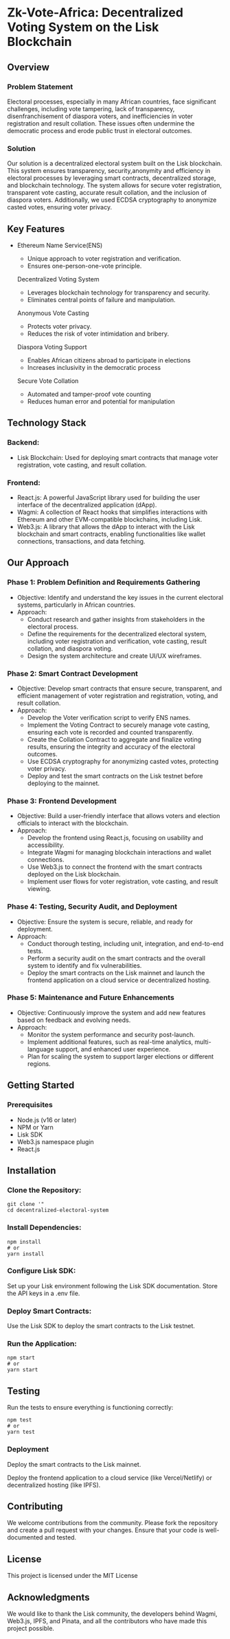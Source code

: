 # Zk-Vote-Africa: Decentralized Voting System on the Lisk Blockchain

## Overview

### Problem Statement

Electoral processes, especially in many African countries, face significant challenges, including vote tampering, lack of transparency, disenfranchisement of diaspora voters, and inefficiencies in voter registration and result collation. These issues often undermine the democratic process and erode public trust in electoral outcomes.

### Solution

Our solution is a decentralized electoral system built on the Lisk blockchain. This system ensures transparency, security,anonymity and efficiency in electoral processes by leveraging smart contracts, decentralized storage, and blockchain technology. The system allows for secure voter registration, transparent vote casting, accurate result collation, and the inclusion of diaspora voters. Additionally, we used ECDSA cryptography to anonymize casted votes, ensuring voter privacy.

## Key Features

- Ethereum Name Service(ENS)

  - Unique approach to voter registration and verification.
  - Ensures one-person-one-vote principle.

  Decentralized Voting System

  - Leverages blockchain technology for transparency and security.
  - Eliminates central points of failure and manipulation.

  Anonymous Vote Casting

  - Protects voter privacy.
  - Reduces the risk of voter intimidation and bribery.

  Diaspora Voting Support

  - Enables African citizens abroad to participate in elections
  - Increases inclusivity in the democratic process

  Secure Vote Collation

  - Automated and tamper-proof vote counting
  - Reduces human error and potential for manipulation

## Technology Stack

### Backend:

- Lisk Blockchain: Used for deploying smart contracts that manage voter registration, vote casting, and result collation.

### Frontend:

- React.js: A powerful JavaScript library used for building the user interface of the decentralized application (dApp).
- Wagmi: A collection of React hooks that simplifies interactions with Ethereum and other EVM-compatible blockchains, including Lisk.
- Web3.js: A library that allows the dApp to interact with the Lisk blockchain and smart contracts, enabling functionalities like wallet connections, transactions, and data fetching.

## Our Approach

### Phase 1: Problem Definition and Requirements Gathering

- Objective: Identify and understand the key issues in the current electoral systems, particularly in African countries.
- Approach:
  - Conduct research and gather insights from stakeholders in the electoral process.
  - Define the requirements for the decentralized electoral system, including voter registration and verification, vote casting, result collation, and diaspora voting.
  - Design the system architecture and create UI/UX wireframes.

### Phase 2: Smart Contract Development

- Objective: Develop smart contracts that ensure secure, transparent, and efficient management of voter registration and registration, voting, and result collation.
- Approach:
  - Develop the Voter verification script to verify ENS names.
  - Implement the Voting Contract to securely manage vote casting, ensuring each vote is recorded and counted transparently.
  - Create the Collation Contract to aggregate and finalize voting results, ensuring the integrity and accuracy of the electoral outcomes.
  - Use ECDSA cryptography for anonymizing casted votes, protecting voter privacy.
  - Deploy and test the smart contracts on the Lisk testnet before deploying to the mainnet.

### Phase 3: Frontend Development

- Objective: Build a user-friendly interface that allows voters and election officials to interact with the blockchain.
- Approach:
  - Develop the frontend using React.js, focusing on usability and accessibility.
  - Integrate Wagmi for managing blockchain interactions and wallet connections.
  - Use Web3.js to connect the frontend with the smart contracts deployed on the Lisk blockchain.
  - Implement user flows for voter registration, vote casting, and result viewing.

### Phase 4: Testing, Security Audit, and Deployment

- Objective: Ensure the system is secure, reliable, and ready for deployment.
- Approach:
  - Conduct thorough testing, including unit, integration, and end-to-end tests.
  - Perform a security audit on the smart contracts and the overall system to identify and fix vulnerabilities.
  - Deploy the smart contracts on the Lisk mainnet and launch the frontend application on a cloud service or decentralized hosting.

### Phase 5: Maintenance and Future Enhancements

- Objective: Continuously improve the system and add new features based on feedback and evolving needs.
- Approach:
  - Monitor the system performance and security post-launch.
  - Implement additional features, such as real-time analytics, multi-language support, and enhanced user experience.
  - Plan for scaling the system to support larger elections or different regions.

## Getting Started

### Prerequisites

- Node.js (v16 or later)
- NPM or Yarn
- Lisk SDK
- Web3.js namespace plugin
- React.js

## Installation

### Clone the Repository:

```
git clone '"
cd decentralized-electoral-system
```

### Install Dependencies:

```
npm install
# or
yarn install
```

### Configure Lisk SDK:

Set up your Lisk environment following the Lisk SDK documentation.
Store the API keys in a .env file.

### Deploy Smart Contracts:

Use the Lisk SDK to deploy the smart contracts to the Lisk testnet.

### Run the Application:

```
npm start
# or
yarn start
```

## Testing

Run the tests to ensure everything is functioning correctly:

```
npm test
# or
yarn test
```

### Deployment

Deploy the smart contracts to the Lisk mainnet.

Deploy the frontend application to a cloud service (like Vercel/Netlify) or decentralized hosting (like IPFS).

## Contributing

We welcome contributions from the community. Please fork the repository and create a pull request with your changes. Ensure that your code is well-documented and tested.

## License

This project is licensed under the MIT License

## Acknowledgments

We would like to thank the Lisk community, the developers behind Wagmi, Web3.js, IPFS, and Pinata, and all the contributors who have made this project possible.
